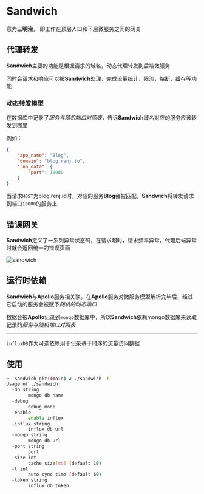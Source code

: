 # Sandwich

意为**三明治**， 即工作在顶层入口和下层微服务之间的网关

## 代理转发

**Sandwich**主要的功能是根据请求的域名，动态代理转发到后端微服务

同时会请求和响应可以被**Sandwich**处理，完成流量统计，限流，熔断，缓存等功能

### 动态转发模型

在数据库中记录了*服务与随机端口对照表*，告诉**Sandwich**域名对应的服务应该转发到哪里

例如：

```json
{
    "app_name": "Blog",
    "domain": "blog.renj.io",
    "run_data": {
        "port": 10000
    }
}
```

当请求`HOST`为blog.renj.io时，对应的服务**Blog**会被匹配，**Sandwich**将转发请求到端口`10000`的服务上

## 错误网关

**Sandwich**定义了一系列异常状态码，在请求超时，请求频率异常，代理后端异常时就会返回统一的错误页面

![sandwich](/img/sandwich.jpg)

## 运行时依赖

**Sandwich**与**Apollo**服务相关联，在**Apollo**服务对微服务模型解析完毕后，经过它启动的服务会被赋予*随机的动态端口*

数据会被**Apollo**记录到`mongo`数据库中，所以**Sandwich**依赖mongo数据库来读取记录的*服务与随机端口对照表*

------

`influxDB`作为可选依赖用于记录基于时序的流量访问数据

## 使用

```bash
➜  Sandwich git:(main) ✗ ./sandwich -h
Usage of ./sandwich:
  -db string
        mongo db name
  -debug
        debug mode
  -enable
        enable influx
  -influx string
        influx db url
  -mongo string
        mongo db url
  -port string
        port
  -size int
        cache size[mb] (default 10)
  -t int
        auto sync time (default 60)
  -token string
        influx db token
```

